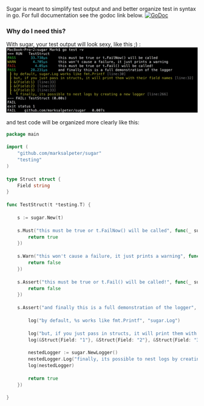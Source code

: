 Sugar is meant to simplify test output and and better organize test in syntax in go. For full documentation see the godoc link below.
[![GoDoc](https://godoc.org/github.com/golang/gddo?status.svg)](http://godoc.org/github.com/golang/gddo)

### Why do I need this?
With sugar, your test output will look sexy, like this ;) :
![terminal](terminal.png?raw=true)

and test code will be organized more clearly like this:
```go
package main

import (
	"github.com/marksalpeter/sugar"
	"testing"
)

type Struct struct {
	Field string
}

func TestStruct(t *testing.T) {

	s := sugar.New(t)

	s.Must("this must be true or t.FailNow() will be called", func(_ sugar.Log) bool {
		return true
	})

	s.Warn("this won't cause a failure, it just prints a warning", func(_ sugar.Log) bool {
		return false
	})

	s.Assert("this must be true or t.Fail() will be called!", func(_ sugar.Log) bool {
		return false
	})

	s.Assert("and finally this is a full demonstration of the logger", func(log sugar.Log) bool {

		log("by default, %s works like fmt.Printf", "sugar.Log")

		log("but, if you just pass in structs, it will print them with their field names")
		log(&Struct{Field: "1"}, &Struct{Field: "2"}, &Struct{Field: "3"})

		nestedLogger := sugar.NewLogger()
		nestedLogger.Log("finally, its possible to nest logs by creating a new logger")
		log(nestedLogger)

		return true
	})

}
```
